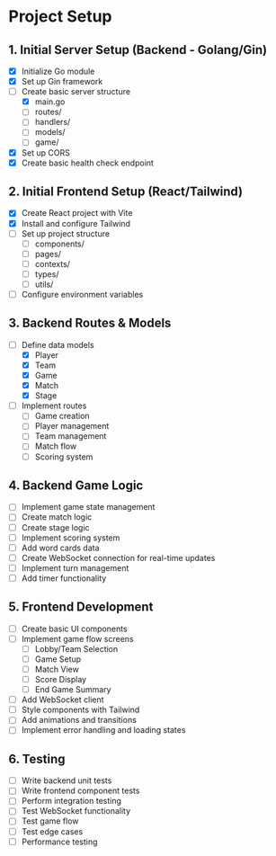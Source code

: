 # Project Setup

## 1. Initial Server Setup (Backend - Golang/Gin)
- [x] Initialize Go module
- [x] Set up Gin framework
- [ ] Create basic server structure
  - [x] main.go
  - [ ] routes/
  - [ ] handlers/
  - [ ] models/
  - [ ] game/
- [x] Set up CORS
- [x] Create basic health check endpoint

## 2. Initial Frontend Setup (React/Tailwind)
- [x] Create React project with Vite
- [x] Install and configure Tailwind
- [ ] Set up project structure
  - [ ] components/
  - [ ] pages/
  - [ ] contexts/
  - [ ] types/
  - [ ] utils/
- [ ] Configure environment variables

## 3. Backend Routes & Models
- [ ] Define data models
  - [x] Player
  - [x] Team
  - [x] Game
  - [x] Match
  - [x] Stage
- [ ] Implement routes
  - [ ] Game creation
  - [ ] Player management
  - [ ] Team management
  - [ ] Match flow
  - [ ] Scoring system

## 4. Backend Game Logic
- [ ] Implement game state management
- [ ] Create match logic
- [ ] Create stage logic
- [ ] Implement scoring system
- [ ] Add word cards data
- [ ] Create WebSocket connection for real-time updates
- [ ] Implement turn management
- [ ] Add timer functionality

## 5. Frontend Development
- [ ] Create basic UI components
- [ ] Implement game flow screens
  - [ ] Lobby/Team Selection
  - [ ] Game Setup
  - [ ] Match View
  - [ ] Score Display
  - [ ] End Game Summary
- [ ] Add WebSocket client
- [ ] Style components with Tailwind
- [ ] Add animations and transitions
- [ ] Implement error handling and loading states

## 6. Testing
- [ ] Write backend unit tests
- [ ] Write frontend component tests
- [ ] Perform integration testing
- [ ] Test WebSocket functionality
- [ ] Test game flow
- [ ] Test edge cases
- [ ] Performance testing 